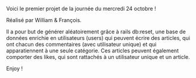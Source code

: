 Voici le premier projet de la journée du mercredi 24 octobre !

Réalisé par William & François.

Il a pour but de générer aléatoirement grâce à rails db:reset, une base de données enrichie en utilisateurs (users) 
qui peuvent écrire des articles, qui ont chacun des commentaires (avec utilisateur unique) et qui apparatiennent à une seule catégorie.
Ces articles peuvent également comporter des likes, qui sont rattachés à un utilisateur unique et un article.

Enjoy !
